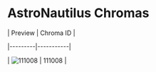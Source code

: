 # AstroNautilus Chromas


| Preview | Chroma ID |

|---------|-----------|

| ![111008](https://raw.communitydragon.org/latest/plugins/rcp-be-lol-game-data/global/default/v1/champion-chroma-images/111/111008.png) | 111008 |